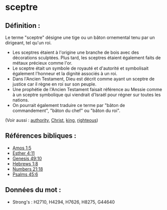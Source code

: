 # sceptre

## Définition :

Le terme "sceptre" désigne une tige ou un bâton ornemental tenu par un dirigeant, tel qu'un roi.

* Les sceptres étaient à l'origine une branche de bois avec des décorations sculptées. Plus tard, les sceptres étaient également faits de métaux précieux comme l'or.
* Le sceptre était un symbole de royauté et d'autorité et symbolisait également l'honneur et la dignité associés à un roi.
* Dans l'Ancien Testament, Dieu est décrit comme ayant un sceptre de justice car il règne en roi sur son peuple.
* Une prophétie de l'Ancien Testament faisait référence au Messie comme à un sceptre symbolique qui viendrait d'Israël pour régner sur toutes les nations.
* On pourrait également traduire ce terme par "bâton de commandement", "bâton du chef" ou "bâton du roi".

(Voir aussi : [authority](../kt/authority.md), [Christ](../kt/christ.md), [king](../other/king.md), [righteous](../kt/righteous.md))

## Références bibliques :

* [Amos 1:5](rc://en/tn/help/amo/01/5)
* [Esther 4:11](rc://en/tn/help/est/04/11)
* [Genesis 49:10](rc://en/tn/help/gen/49/10)
* [Hebrews 1:8](rc://en/tn/help/heb/01/08)
* [Numbers 21:18](rc://en/tn/help/num/21/18)
* [Psalms 45:6](rc://en/tn/help/psa/045/06)

## Données du mot :

* Strong's : H2710, H4294, H7626, H8275, G44640
